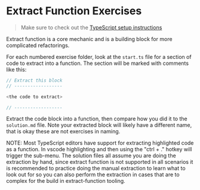 # Extract Function Exercises

> Make sure to check out the [TypeScript setup instructions](../../readme.md)

Extract function is a core mechanic and is a building block for more complicated refactorings.

For each numbered exercise folder, look at the `start.ts` file for a section of code to extract into a function. The section will be marked with comments like this:

```ts
// Extract this block
// ------------------

<the code to extract>

// ------------------
```

Extract the code block into a function, then compare how you did it to the `solution.md` file. Note your extracted block will likely have a different name, that is okay these are not exercises in naming.

NOTE: Most TypeScript editors have support for extracting highlighted code as a function. In vscode highlighting and then using the "ctrl + ." hotkey will trigger the sub-menu. The solution files all assume you are doing the extraction by hand, since extract function is not supported in all scenarios it is recommended to practice doing the manual extraction to learn what to look out for so you can also perform the extraction in cases that are to complex for the build in extract-function tooling.
